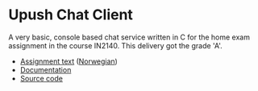 # Upush Chat Client

A very basic, console based chat service written in C for the home exam assignment in the course IN2140. This delivery got the grade 'A'.

- [Assignment text](HE1_UPush_Chat_Service.pdf) ([Norwegian](HE1_UPush_chattjeneste.pdf))
- [Documentation](Dokumentasjon.pdf)
- [Source code](src)

